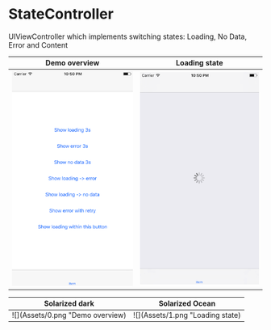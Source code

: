 # StateController
UIViewController which implements switching states: Loading, No Data, Error and Content

| Demo overview | Loading state |
| --- | --- |
| ![](Assets/0.png "Demo overview") | ![](Assets/1.png "Loading state") |

Solarized dark             |  Solarized Ocean
:-------------------------:|:-------------------------:
![](Assets/0.png "Demo overview)  |  ![](Assets/1.png "Loading state)
